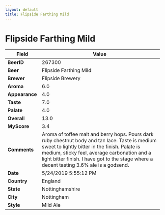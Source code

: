```yaml
---
layout: default
title: Flipside Farthing Mild
---
```


# Flipside Farthing Mild

| Field         | Value     |
|---------------|-----------|
| **BeerID** | 267300 |
| **Beer** | Flipside Farthing Mild |
| **Brewer** | Flipside Brewery |
| **Aroma** | 6.0 |
| **Appearance** | 4.0 |
| **Taste** | 7.0 |
| **Palate** | 4.0 |
| **Overall** | 13.0 |
| **MyScore** | 3.4 |
| **Comments** | Aroma of toffee malt and berry hops. Pours dark ruby chestnut body and tan lace. Taste is medium sweet to lightly bitter in the finish. Palate is medium, sticky feel, average carbonation and a light bitter finish. I have got to the stage where a decent tasting 3.6% ale is a godsend. |
| **Date** | 5/24/2019 5:55:12 PM |
| **Country** | England |
| **State** | Nottinghamshire |
| **City** | Nottingham |
| **Style** | Mild Ale |
